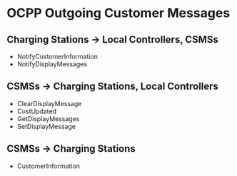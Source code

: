 ﻿# OCPP Outgoing Customer Messages


## Charging Stations -> Local Controllers, CSMSs

- NotifyCustomerInformation
- NotifyDisplayMessages


## CSMSs -> Charging Stations, Local Controllers

- ClearDisplayMessage
- CostUpdated
- GetDisplayMessages
- SetDisplayMessage


## CSMSs -> Charging Stations

- CustomerInformation
